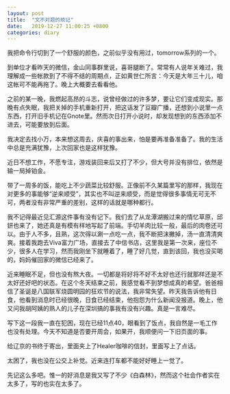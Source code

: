 ```yaml
---
layout: post
title:  "文不对题的琐记"
date:   2019-12-27 11:00:25 +0800
categories: diary
---
```


我把命令行切到了一个舒服的颜色，之前似乎没有用过，tomorrow系列的一个。

到单位才看昨天的微信，金山同事群里说，喜哥腿断了。常常有人说年关难过，我理解成一些帐款到了不得不结的周期点，正如黄世仁所言：今天是大年三十儿，咱这帐可不能再拖了。晚上大概要去看看他。

之前的某一晚，我燃起高昂的斗志，说曾经做过的许多梦，要让它们变成现实。那晚有点失眠，我把关掉的手机重新打开，把这话发了豆瓣广播，还想到小说里一点东西，打开旧手机记在Gnote里。然而次日打开小说时，却发现想到的东西添加不进去，可能要放到后面。

我决定去找小万，本来想这周去，庆喜的事出来，怕是要再准备准备了。我的生活中总是充满犹豫，上次回家也是这样犹豫。

近日不想工作，不愿专注，游戏装回来后又打了不少，但大号并没有排位，依然是输一局掉铂金。

带了一周多的饭，能吃上不少蔬菜比较舒服。正像前不久某篇里写的那样，我现在对更多的事能够“逆来顺受”，其实也不叫逆来顺受，而是觉得很多事情无可无不可，两者没有非常严重的差别，这样的话就是哪种都行。

我不记得最近见汇源这件事有没有记下。我们去了从龙潭湖搬过来的情忆草原，邱鈃也来了，她还真是有模有样地写起了前端。手切羊肉比较一般，最后的肉卷还可以。由于人不多，且熟，这次得以涮一点吃一点，我不断把沫撇掉，汤一直清清爽爽。接着我跑去Viva富力广场，直接去了中信书店，这里我是第一次来，座位不少，很多人在学习，然而我刚坐下就睡着了，睡了好几觉，直到该回，我也没买喝的，妈妈催回家的微信已经来了。

近来睡眠不足，但也没有熬大夜。一切都是将好将不好不太好也还行就那样还是不太好还好吧的状态。在这个冬天结束之前，我感觉看不到梦想成真的希望。爸爸相信了圣诞是八国联军烧圆明园的狂欢节的说法，我非常失望。昨天我告诉他有日食，他看到消息时已经很晚，日食已经结束，他抱怨为什么新闻没报道。晚上，他又问我胡阿姨的熟人的儿子在深圳搞的事我有没有兴趣。真是一言难尽。

写下这一段我一直在犯困，现在已经11点40，眼看到了饭点，我自然是一毛工作也没有处理。今天不知道是否要开周会，如果开，我顺便问一下旧页面的事。

给辽京的书终于寄出，里面夹上了Healer咖啡的信封，里面写上了点话。

太困了，我也没在公交上补觉。近来连打车都不能好好睡上一觉了。

先记这么多吧。惟一的好消息是我又写了不少《白森林》，然而这个社会作者实在太多了，写的也实在太多了。
